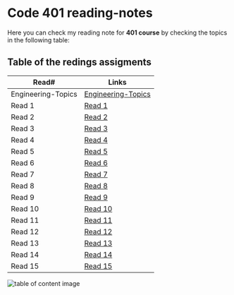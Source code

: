 # Code 401 reading-notes

Here you can check my reading note for **401 course** by checking the topics in the following table:

## Table of the redings assigments 

Read#      |      Links
-----------|-------------
Engineering-Topics     |  [Engineering-Topics](https://malekhassan.github.io/reading-notes/Code401-AdvancedSoftwareDevelopment/Engineering-Topics)
Read 1     |  [Read 1](https://malekhassan.github.io/reading-notes/Code401-AdvancedSoftwareDevelopment/read01)
Read 2     |  [Read 2](https://malekhassan.github.io/reading-notes/Code401-AdvancedSoftwareDevelopment/read02)
Read 3     |  [Read 3]()
Read 4     |  [Read 4]()
Read 5     |  [Read 5]()
Read 6     |  [Read 6]()
Read 7     |  [Read 7]()
Read 8     |  [Read 8]()
Read 9     |  [Read 9]()
Read 10    |  [Read 10]()
Read 11    |  [Read 11]()
Read 12    |  [Read 12]()
Read 13    |  [Read 13]()
Read 14   |  [Read 14]()
Read 15   |  [Read 15]()

![table of content image](https://notionpress.com/blog/wp-content/uploads/2015/07/table-of-contents1.jpg)